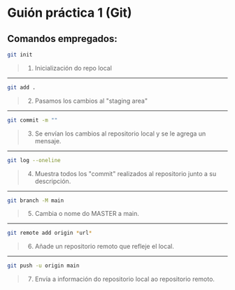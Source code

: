 # Guión práctica 1 (Git)
 ## Comandos empregados:

 ```bash
 git init
 ```
> 1. Inicialización do repo local
------------------------------------------------------------------------
  ```bash
  git add .
  ```
> 2. Pasamos los cambios al "staging area"
------------------------------------------------------------------------
  ```bash
  git commit -m ""
  ```
> 3. Se envían los cambios al repositorio local y se le agrega un mensaje.
------------------------------------------------------------------------
  ```bash
  git log --oneline
  ```
> 4. Muestra todos los "commit" realizados al repositorio junto a su descripción.
------------------------------------------------------------------------
  ```bash
  git branch -M main
  ```
> 5. Cambia o nome do MASTER a main.
------------------------------------------------------------------------
  ```bash
  git remote add origin *url*
  ```
> 6. Añade un repositorio remoto que refleje el local.
------------------------------------------------------------------------
  ```bash
  git push -u origin main
  ```
> 7. Envía a información do repositorio local ao repositorio remoto. 
